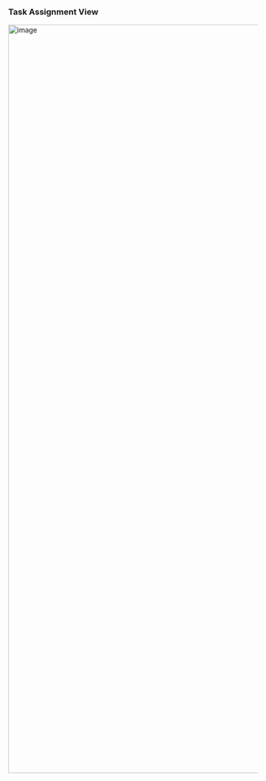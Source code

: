 ### **Task Assignment View**

<img width="1512" alt="image" src="https://github.com/siddhipatel10/Task_Master/assets/81753703/5bddca48-f2c5-465d-aadc-58b557d763c4">
